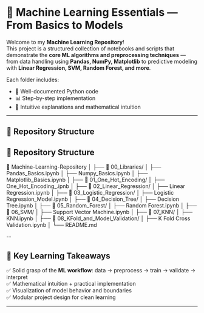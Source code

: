 # 🤖 Machine Learning Essentials — From Basics to Models

Welcome to my **Machine Learning Repository**!  
This project is a structured collection of notebooks and scripts that demonstrate the **core ML algorithms and preprocessing techniques** — from data handling using **Pandas, NumPy, Matplotlib** to predictive modeling with **Linear Regression, SVM, Random Forest, and more**.

Each folder includes:
- 📘 Well-documented Python code  
- 📊 Step-by-step implementation  
- 🧠 Intuitive explanations and mathematical intuition  

---

## 📂 Repository Structure
## 📁 Repository Structure

📘 Machine-Learning-Repository
│
├── 📂 00_Libraries/
│ ├── Pandas_Basics.ipynb
│ ├── Numpy_Basics.ipynb
│ ├── Matplotlib_Basics.ipynb
│
├── 📂 01_One_Hot_Encoding/
│ ├── One_Hot_Encoding_.ipnb
│
├── 📂 02_Linear_Regression/
│ ├── Linear Regression.ipynb
│
├── 📂 03_Logistic_Regression/
│ ├── Logistic Regression_Model.ipynb
│
├── 📂 04_Decision_Tree/
│ ├── Decision Tree.ipynb
│
├── 📂 05_Random_Forest/
│ ├── Random Forest.ipynb
│
├── 📂 06_SVM/
│ ├── Support Vector Machine.ipynb
│
├── 📂 07_KNN/
│ ├── KNN.ipynb
│
├── 📂 08_KFold_and_Model_Validation/
│ ├── K Fold Cross Validation.ipynb
│
└── README.md

--

## 🧠 Key Learning Takeaways

✅ Solid grasp of the **ML workflow**: data → preprocess → train → validate → interpret  
✅ Mathematical intuition + practical implementation  
✅ Visualization of model behavior and boundaries  
✅ Modular project design for clean learning  

---
